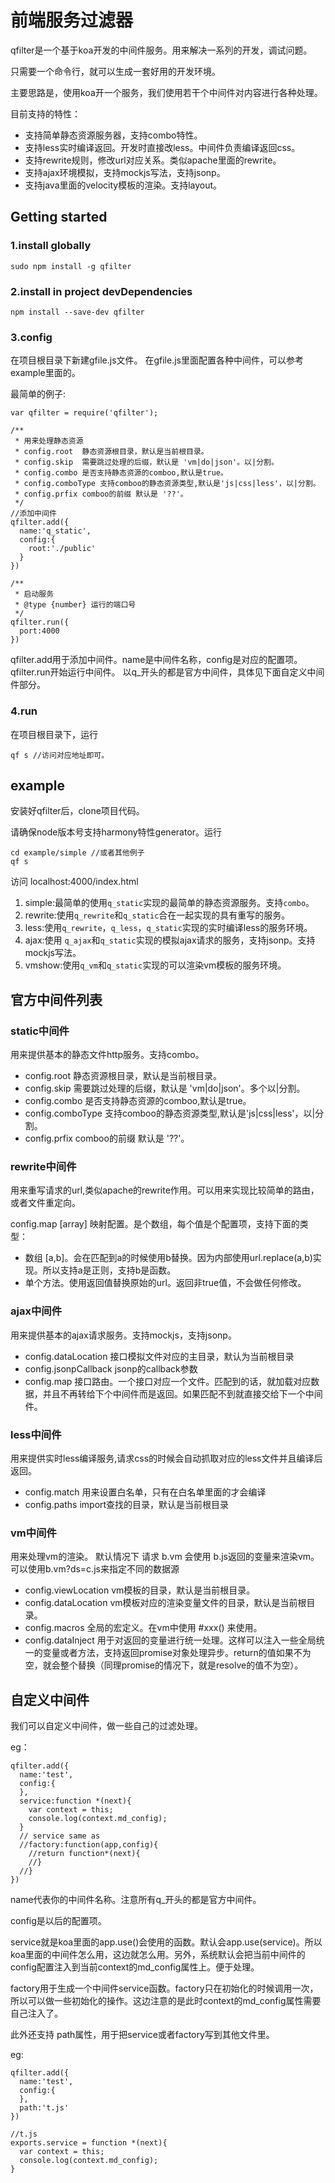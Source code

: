 # 前端服务过滤器


qfilter是一个基于koa开发的中间件服务。用来解决一系列的开发，调试问题。

只需要一个命令行，就可以生成一套好用的开发环境。

主要思路是，使用koa开一个服务，我们使用若干个中间件对内容进行各种处理。

目前支持的特性：

* 支持简单静态资源服务器，支持combo特性。
* 支持less实时编译返回。开发时直接改less。中间件负责编译返回css。
* 支持rewrite规则，修改url对应关系。类似apache里面的rewrite。
* 支持ajax环境模拟，支持mockjs写法，支持jsonp。
* 支持java里面的velocity模板的渲染。支持layout。


## Getting started

### 1.install globally

```
sudo npm install -g qfilter
```

### 2.install in project devDependencies

```
npm install --save-dev qfilter
```

### 3.config

在项目根目录下新建gfile.js文件。
在gfile.js里面配置各种中间件，可以参考example里面的。

最简单的例子:

```
var qfilter = require('qfilter');

/**
 * 用来处理静态资源
 * config.root  静态资源根目录，默认是当前根目录。
 * config.skip  需要跳过处理的后缀，默认是 'vm|do|json'。以|分割。
 * config.combo 是否支持静态资源的comboo,默认是true。
 * config.comboType 支持comboo的静态资源类型,默认是'js|css|less'，以|分割。
 * config.prfix comboo的前缀 默认是 '??'。
 */
//添加中间件
qfilter.add({
  name:'q_static',
  config:{
    root:'./public'
  }
})

/**
 * 启动服务
 * @type {number} 运行的端口号
 */
qfilter.run({
  port:4000
})

```

qfilter.add用于添加中间件。name是中间件名称，config是对应的配置项。
qfilter.run开始运行中间件。
以q_开头的都是官方中间件，具体见下面自定义中间件部分。


### 4.run

在项目根目录下，运行

```
qf s //访问对应地址即可。

```




## example

安装好qfilter后，clone项目代码。

请确保node版本号支持harmony特性generator。运行

```
cd example/simple //或者其他例子
qf s

```
访问 localhost:4000/index.html


1. simple:最简单的使用`q_static`实现的最简单的静态资源服务。支持`combo`。
2. rewrite:使用`q_rewrite`和`q_static`合在一起实现的具有重写的服务。
3. less:使用`q_rewrite`，`q_less`，`q_static`实现的实时编译less的服务环境。
4. ajax:使用 `q_ajax`和`q_static`实现的模拟ajax请求的服务，支持jsonp。支持mockjs写法。
5. vmshow:使用`q_vm`和`q_static`实现的可以渲染vm模板的服务环境。




## 官方中间件列表



### static中间件

用来提供基本的静态文件http服务。支持combo。

* config.root  静态资源根目录，默认是当前根目录。
* config.skip  需要跳过处理的后缀，默认是 'vm|do|json'。多个以|分割。
* config.combo 是否支持静态资源的comboo,默认是true。
* config.comboType 支持comboo的静态资源类型,默认是'js|css|less'，以|分割。
* config.prfix comboo的前缀 默认是 '??'。


### rewrite中间件

用来重写请求的url,类似apache的rewrite作用。可以用来实现比较简单的路由，或者文件重定向。

config.map  [array] 映射配置。是个数组，每个值是个配置项，支持下面的类型：

* 数组 [a,b]。会在匹配到a的时候使用b替换。因为内部使用url.replace(a,b)实现。所以支持a是正则，支持b是函数。
* 单个方法。使用返回值替换原始的url。返回非true值，不会做任何修改。




### ajax中间件

用来提供基本的ajax请求服务。支持mockjs，支持jsonp。

* config.dataLocation 接口模拟文件对应的主目录，默认为当前根目录
* config.jsonpCallback jsonp的callback参数
* config.map  接口路由。一个接口对应一个文件。匹配到的话，就加载对应数据，并且不再转给下个中间件而是返回。如果匹配不到就直接交给下一个中间件。



### less中间件

用来提供实时less编译服务,请求css的时候会自动抓取对应的less文件并且编译后返回。


* config.match 用来设置白名单，只有在白名单里面的才会编译
* config.paths import查找的目录，默认是当前根目录



### vm中间件

用来处理vm的渲染。
默认情况下 请求 b.vm 会使用 b.js返回的变量来渲染vm。
可以使用b.vm?ds=c.js来指定不同的数据源

* config.viewLocation  vm模板的目录，默认是当前根目录。
* config.dataLocation  vm模板对应的渲染变量文件的目录，默认是当前根目录。
* config.macros        全局的宏定义。在vm中使用  #xxx()  来使用。
* config.dataInject    用于对返回的变量进行统一处理。这样可以注入一些全局统一的变量或者方法，支持返回promise对象处理异步。return的值如果不为空，就会整个替换（同理promise的情况下，就是resolve的值不为空）。


## 自定义中间件

我们可以自定义中间件，做一些自己的过滤处理。

eg：

```
qfilter.add({
  name:'test',
  config:{
  },
  service:function *(next){
    var context = this;
    console.log(context.md_config);
  }
  // service same as
  //factory:function(app,config){
    //return function*(next){
    //}
  //}
})

```

name代表你的中间件名称。注意所有q_开头的都是官方中间件。

config是以后的配置项。

service就是koa里面的app.use()会使用的函数。默认会app.use(service)。所以koa里面的中间件怎么用，这边就怎么用。另外，系统默认会把当前中间件的config配置注入到当前context的md_config属性上。便于处理。

factory用于生成一个中间件service函数。factory只在初始化的时候调用一次，所以可以做一些初始化的操作。这边注意的是此时context的md_config属性需要自己注入了。


此外还支持 path属性，用于把service或者factory写到其他文件里。

eg:

```
qfilter.add({
  name:'test',
  config:{
  },
  path:'t.js'
})

//t.js
exports.service = function *(next){
  var context = this;
  console.log(context.md_config);
}

```



